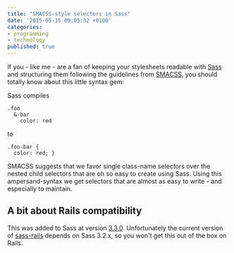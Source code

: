 ```yaml
---
title: "SMACSS-style selectors in Sass"
date: '2015-05-15 09:05:32 +0100'
categories:
- programming
- technology
published: true
---
```

If you - like me - are a fan of keeping your stylesheets readable with [Sass](http://sass-lang.com) and structuring them following the guidelines from [SMACSS](http://smacss.com/), you should totally know about this little syntax gem:

<!--more-->

Sass compiles

    .foo
      &-bar
        color: red

to

    .foo-bar {
      color: red; }

SMACSS suggests that we favor single class-name selectors over the nested child selectors that are oh so easy to create using Sass. Using this ampersand-syntax we get selectors that are almost as easy to write - and especially to maintain.

## A bit about Rails compatibility

This was added to Sass at version [3.3.0](http://sass-lang.com/documentation/file.SASS_CHANGELOG.html#330_7_march_2014). Unfortunately the current version of [sass-rails](http://rubygems.org/gems/sass-rails) depends on Sass 3.2.x, so you won't get this out of the box on Rails.
